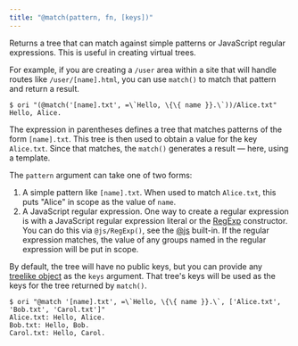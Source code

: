 ```yaml
---
title: "@match(pattern, fn, [keys])"
---
```


Returns a tree that can match against simple patterns or JavaScript regular expressions. This is useful in creating virtual trees.

For example, if you are creating a `/user` area within a site that will handle routes like `/user/[name].html`, you can use `match()` to match that pattern and return a result.

```console
$ ori "(@match('[name].txt', =\`Hello, \{\{ name }}.\`))/Alice.txt"
Hello, Alice.
```

The expression in parentheses defines a tree that matches patterns of the form `[name].txt`. This tree is then used to obtain a value for the key `Alice.txt`. Since that matches, the `match()` generates a result — here, using a template.

The `pattern` argument can take one of two forms:

1. A simple pattern like `[name].txt`. When used to match `Alice.txt`, this puts "Alice" in scope as the value of `name`.
2. A JavaScript regular expression. One way to create a regular expression is with a JavaScript regular expression literal or the [RegExp](#RegExp) constructor. You can do this via `@js/RegExp()`, see the [@js](@js.html) built-in. If the regular expression matches, the value of any groups named in the regular expression will be put in scope.

By default, the tree will have no public keys, but you can provide any [treelike object](/core/treelike.html) as the `keys` argument. That tree's keys will be used as the keys for the tree returned by `match()`.

```console
$ ori "@match '[name].txt', =\`Hello, \{\{ name }}.\`, ['Alice.txt', 'Bob.txt', 'Carol.txt']"
Alice.txt: Hello, Alice.
Bob.txt: Hello, Bob.
Carol.txt: Hello, Carol.
```
